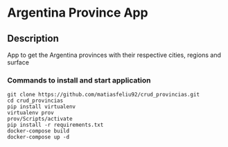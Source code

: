 # Argentina Province App

## Description
App to get the Argentina provinces with their respective cities, regions and surface

### Commands to install and start application

```
git clone https://github.com/matiasfeliu92/crud_provincias.git
cd crud_provincias
pip install virtualenv
virtualenv prov
prov/Scripts/activate
pip install -r requirements.txt
docker-compose build
docker-compose up -d
```
